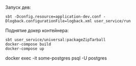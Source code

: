 Запуск дев:
```
sbt -Dconfig.resource=application-dev.conf -Dlogback.configurationFile=logback.xml user_service/run
```

Поднятие докер контейнера:
```
sbt user_service/universal:packageZipTarball
docker-compose build
docker-compose up
```



docker exec -it some-postgres psql -U postgres